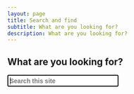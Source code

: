 ```yaml
---
layout: page
title: Search and find
subtitle: What are you looking for?
description: What are you looking for?
---
```

<div style="min-height: 100vh;">
  <h2>What are you looking for?</h2>

  <div id="search-demo-container">
    <input type="search" id="search-input" placeholder="Search this site" style='font-size: 1em; padding: 0.25em; font-weight: 700;' size="25" autofocus>
    <ul id="results-container"></ul>
  </div>
</div>

<script src="https://unpkg.com/simple-jekyll-search@latest/dest/simple-jekyll-search.min.js" type="text/javascript"></script>

<script type="text/javascript">
  SimpleJekyllSearch({
    searchInput: document.getElementById('search-input'),
    resultsContainer: document.getElementById('results-container'),
    json: '/search.json',
    searchResultTemplate: '<li style="margin-bottom: 1.25em;"><a href="{url}"><span style="font-weight: normal; font-style: italic;">{url}</span><br /><span style="font-weight: bold; font-style: normal; font-size: 125%">{title}</span><br /><span style="font-weight: normal; font-style normal;">{subtitle}</span></a></li>',
    noResultsText: 'No results found',
    fuzzy: false
  })
</script>

